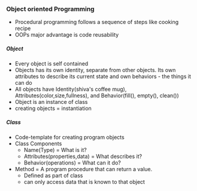 ### Object oriented Programming
-	Procedural programming follows a sequence of steps like cooking recipe
-  OOPs major advantage is code reusability 

##### Object
- 	Every object is self contained
-	Objects has its own identity, separate from other objects. Its own attributes to describe its current state 	and own behaviors - the things it can do
-	All objects have Identity(shiva's coffee mug), Attributes(color,size,fullness), and Behavior(fill(), empty(), clean())
-	Object is an instance of class
-	creating objects = instantiation

##### Class
-	Code-template for creating program objects
-	Class Components
	-	Name(Type) = What is it?
	-	Attributes(properties,data) = What describes it?
	-	Behavior(operations) = What can it do?	
-	Method = A program procedure that can return a value.
	-	Defined as part of class
	-	can only access data that is known to that object